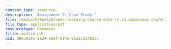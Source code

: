 ```yaml
---
content_type: resource
description: 'Assignment 2: Case Study.'
file: /media/https%3A/open-learning-course-data-rc.s3.amazonaws.com/4-183-sustainable-design-and-technology-research-workshop-spring-2004/d86391911a24a8af01459522cb249235_midlin.pdf
file_type: application/pdf
resourcetype: Document
title: midlin.pdf
uid: d8639191-1a24-a8af-0145-9522cb249235
---
```

